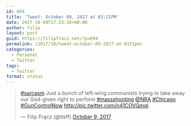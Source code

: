 ```yaml
---
id: 694
title: 'Tweet: October 09, 2017 at 03:21PM'
date: 2017-10-09T17:23:16+00:00
author: filip
layout: post
guid: https://filipfracz.net/?p=694
permalink: /2017/10/tweet-october-09-2017-at-0321pm/
categories:
  - Personal
  - Twitter
tags:
  - Twitter
format: status
---
```

<blockquote class="twitter-tweet"><a href="https://twitter.com/hashtag/sarcasm?src=hash&amp;ref_src=twsrc%5Etfw">#sarcasm</a> Just a bunch of left-wing communists trying to take away our God-given right to perform <a href="https://twitter.com/hashtag/massshooting?src=hash&amp;ref_src=twsrc%5Etfw">#massshooting</a> <a href="https://twitter.com/NRA?ref_src=twsrc%5Etfw">@NRA</a> <a href="https://twitter.com/hashtag/Chicago?src=hash&amp;ref_src=twsrc%5Etfw">#Chicago</a> <a href="https://twitter.com/hashtag/GunControlNow?src=hash&amp;ref_src=twsrc%5Etfw">#GunControlNow</a> <a href="https://t.co/n41COVQmqj">http://pic.twitter.com/n41COVQmqj</a>

— Filip Frącz (@itsff) <a href="https://twitter.com/itsff/status/917515354297028608?ref_src=twsrc%5Etfw">October 9, 2017</a></blockquote>
<script async src="//platform.twitter.com/widgets.js" charset="utf-8"></script>
